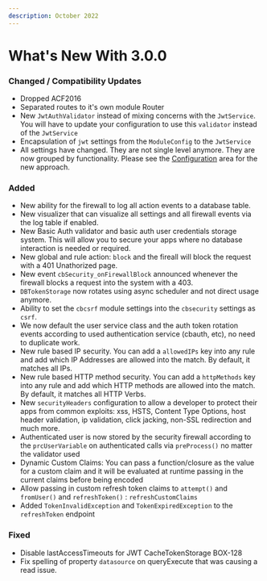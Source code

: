 ```yaml
---
description: October 2022
---
```


# What's New With 3.0.0

### Changed / Compatibility Updates

* Dropped ACF2016
* Separated routes to it's own module Router
* New `JwtAuthValidator` instead of mixing concerns with the `JwtService`. You will have to update your configuration to use this `validator` instead of the `JwtService`
* Encapsulation of `jwt` settings from the `ModuleConfig` to the `JwtService`
* All settings have changed. They are not single level anymore. They are now grouped by functionality. Please see the [Configuration](../../getting-started/first-chapter/) area for the new approach.

### Added

* New ability for the firewall to log all action events to a database table.
* New visualizer that can visualize all settings and all firewall events via the log table if enabled.
* New Basic Auth validator and basic auth user credentials storage system. This will allow you to secure your apps where no database interaction is needed or required.
* New global and rule action: `block` and the fireall will block the request with a 401 Unathorized page.
* New event `cbSecurity_onFirewallBlock` announced whenever the firewall blocks a request into the system with a 403.
* `DBTokenStorage` now rotates using async scheduler and not direct usage anymore.
* Ability to set the `cbcsrf` module settings into the `cbsecurity` settings as `csrf`.
* We now default the user service class and the auth token rotation events according to used authentication service (cbauth, etc), no need to duplicate work.
* New rule based IP security. You can add a `allowedIPs` key into any rule and add which IP Addresses are allowed into the match. By default, it matches all IPs.
* New rule based HTTP method security. You can add a `httpMethods` key into any rule and add which HTTP methods are allowed into the match. By default, it matches all HTTP Verbs.
* New `securityHeaders` configuration to allow a developer to protect their apps from common exploits: xss, HSTS, Content Type Options, host header validation, ip validation, click jacking, non-SSL redirection and much more.
* Authenticated user is now stored by the security firewall according to the `prcUserVariable` on authenticated calls via `preProcess()` no matter the validator used
* Dynamic Custom Claims: You can pass a function/closure as the value for a custom claim and it will be evaluated at runtime passing in the current claims before being encoded
* Allow passing in custom refresh token claims to `attempt()` and `fromUser()` and `refreshToken()` : `refreshCustomClaims`
* Added `TokenInvalidException` and `TokenExpiredException` to the `refreshToken` endpoint

### Fixed

* Disable lastAccessTimeouts for JWT CacheTokenStorage BOX-128
* Fix spelling of property `datasource` on queryExecute that was causing a read issue.
